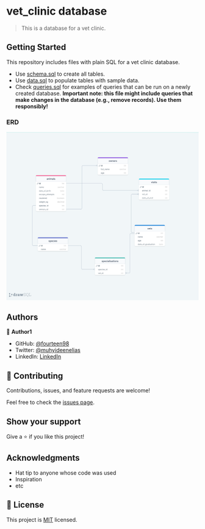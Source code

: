 # vet_clinic database

> This is a database for a vet clinic.

## Getting Started

This repository includes files with plain SQL for a vet clinic database.

- Use [schema.sql](./schema.sql) to create all tables.
- Use [data.sql](./data.sql) to populate tables with sample data.
- Check [queries.sql](./queries.sql) for examples of queries that can be run on a newly created database. **Important note: this file might include queries that make changes in the database (e.g., remove records). Use them responsibly!**

### ERD 
[![ERD](./vet_clinic.png)](./vet_clinic.png)

## Authors

👤 **Author1**

- GitHub: [@fourteen98](https://github.com/fourteen98)
- Twitter: [@muhyideenelias](https://twitter.com/muhyideenelias)
- LinkedIn: [LinkedIn](https://linkedin.com/in/muhyideenelias)


## 🤝 Contributing

Contributions, issues, and feature requests are welcome!

Feel free to check the [issues page](../../issues/).

## Show your support

Give a ⭐️ if you like this project!

## Acknowledgments

- Hat tip to anyone whose code was used
- Inspiration
- etc

## 📝 License

This project is [MIT](./MIT.md) licensed.
